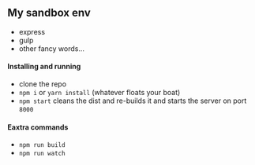 ## My sandbox env
- express
- gulp
- other fancy words...
#### Installing and running
- clone the repo
- `npm i` or `yarn install` (whatever floats your boat)
- `npm start` cleans the dist and re-builds it and starts the server on port `8000`

#### Eaxtra commands
- `npm run build`
- `npm run watch`
